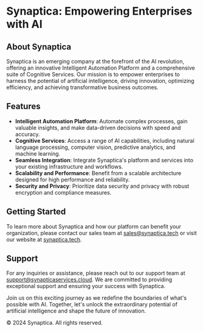 # Synaptica: Empowering Enterprises with AI

## About Synaptica

Synaptica is an emerging company at the forefront of the AI revolution, offering an innovative Intelligent Automation Platform and a comprehensive suite of Cognitive Services. Our mission is to empower enterprises to harness the potential of artificial intelligence, driving innovation, optimizing efficiency, and achieving transformative business outcomes.

## Features

- **Intelligent Automation Platform**: Automate complex processes, gain valuable insights, and make data-driven decisions with speed and accuracy.
- **Cognitive Services**: Access a range of AI capabilities, including natural language processing, computer vision, predictive analytics, and machine learning.
- **Seamless Integration**: Integrate Synaptica's platform and services into your existing infrastructure and workflows.
- **Scalability and Performance**: Benefit from a scalable architecture designed for high performance and reliability.
- **Security and Privacy**: Prioritize data security and privacy with robust encryption and compliance measures.

## Getting Started

To learn more about Synaptica and how our platform can benefit your organization, please contact our sales team at sales@synaptica.tech or visit our website at [synaptica.tech](https://synaptica.tech).

## Support

For any inquiries or assistance, please reach out to our support team at support@synapticaservices.cloud. We are committed to providing exceptional support and ensuring your success with Synaptica.

Join us on this exciting journey as we redefine the boundaries of what's possible with AI. Together, let's unlock the extraordinary potential of artificial intelligence and shape the future of innovation.

© 2024 Synaptica. All rights reserved.
